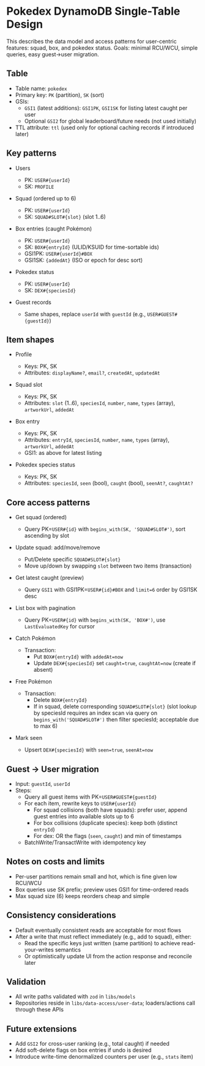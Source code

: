 # Pokedex DynamoDB Single-Table Design

This describes the data model and access patterns for user-centric features: squad, box, and pokedex status. Goals: minimal RCU/WCU, simple queries, easy guest→user migration.

## Table

- Table name: `pokedex`
- Primary key: `PK` (partition), `SK` (sort)
- GSIs:
  - `GSI1` (latest additions): `GSI1PK`, `GSI1SK` for listing latest caught per user
  - Optional `GSI2` for global leaderboard/future needs (not used initially)
- TTL attribute: `ttl` (used only for optional caching records if introduced later)

## Key patterns

- Users
  - PK: `USER#{userId}`
  - SK: `PROFILE`

- Squad (ordered up to 6)
  - PK: `USER#{userId}`
  - SK: `SQUAD#SLOT#{slot}` (slot 1..6)

- Box entries (caught Pokémon)
  - PK: `USER#{userId}`
  - SK: `BOX#{entryId}` (ULID/KSUID for time-sortable ids)
  - GSI1PK: `USER#{userId}#BOX`
  - GSI1SK: `{addedAt}` (ISO or epoch for desc sort)

- Pokedex status
  - PK: `USER#{userId}`
  - SK: `DEX#{speciesId}`

- Guest records
  - Same shapes, replace `userId` with `guestId` (e.g., `USER#GUEST#{guestId}`)

## Item shapes

- Profile
  - Keys: PK, SK
  - Attributes: `displayName?`, `email?`, `createdAt`, `updatedAt`

- Squad slot
  - Keys: PK, SK
  - Attributes: `slot` (1..6), `speciesId`, `number`, `name`, `types` (array), `artworkUrl`, `addedAt`

- Box entry
  - Keys: PK, SK
  - Attributes: `entryId`, `speciesId`, `number`, `name`, `types` (array), `artworkUrl`, `addedAt`
  - GSI1: as above for latest listing

- Pokedex species status
  - Keys: PK, SK
  - Attributes: `speciesId`, `seen` (bool), `caught` (bool), `seenAt?`, `caughtAt?`

## Core access patterns

- Get squad (ordered)
  - Query PK=`USER#{id}` with `begins_with(SK, 'SQUAD#SLOT#')`, sort ascending by slot

- Update squad: add/move/remove
  - Put/Delete specific `SQUAD#SLOT#{slot}`
  - Move up/down by swapping `slot` between two items (transaction)

- Get latest caught (preview)
  - Query `GSI1` with GSI1PK=`USER#{id}#BOX` and `limit=6` order by GSI1SK desc

- List box with pagination
  - Query PK=`USER#{id}` with `begins_with(SK, 'BOX#')`, use `LastEvaluatedKey` for cursor

- Catch Pokémon
  - Transaction:
    - Put `BOX#{entryId}` with `addedAt=now`
    - Update `DEX#{speciesId}` set `caught=true`, `caughtAt=now` (create if absent)

- Free Pokémon
  - Transaction:
    - Delete `BOX#{entryId}`
    - If in squad, delete corresponding `SQUAD#SLOT#{slot}` (slot lookup by speciesId requires an index scan via query on `begins_with('SQUAD#SLOT#')` then filter speciesId; acceptable due to max 6)

- Mark seen
  - Upsert `DEX#{speciesId}` with `seen=true`, `seenAt=now`

## Guest → User migration

- Input: `guestId`, `userId`
- Steps:
  - Query all guest items with PK=`USER#GUEST#{guestId}`
  - For each item, rewrite keys to `USER#{userId}`
    - For squad collisions (both have squads): prefer user, append guest entries into available slots up to 6
    - For box collisions (duplicate species): keep both (distinct `entryId`)
    - For dex: OR the flags (`seen`, `caught`) and min of timestamps
  - BatchWrite/TransactWrite with idempotency key

## Notes on costs and limits

- Per-user partitions remain small and hot, which is fine given low RCU/WCU
- Box queries use SK prefix; preview uses GSI1 for time-ordered reads
- Max squad size (6) keeps reorders cheap and simple

## Consistency considerations

- Default eventually consistent reads are acceptable for most flows
- After a write that must reflect immediately (e.g., add to squad), either:
  - Read the specific keys just written (same partition) to achieve read-your-writes semantics
  - Or optimistically update UI from the action response and reconcile later

## Validation

- All write paths validated with `zod` in `libs/models`
- Repositories reside in `libs/data-access/user-data`; loaders/actions call through these APIs

## Future extensions

- Add `GSI2` for cross-user ranking (e.g., total caught) if needed
- Add soft-delete flags on box entries if undo is desired
- Introduce write-time denormalized counters per user (e.g., `stats` item)
